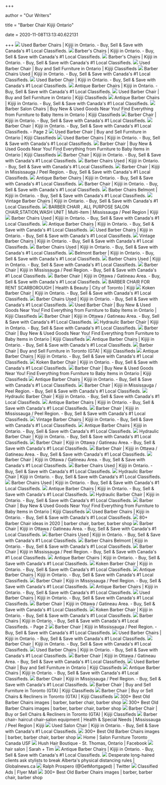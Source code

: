 +++
        
author = "Our Writers"
        
title = "Barber Chair Kijiji Ontario"
        
date = 2020-11-08T13:13:40.622131
        
+++
[ ![](https://i.ebayimg.com/images/g/BKEAAOSwD9hfm537/s-l200.jpg)](https://i.ebayimg.com/images/g/BKEAAOSwD9hfm537/s-l200.jpg) Used Barber Chairs | Kijiji in Ontario. - Buy, Sell & Save with Canada's #1  Local Classifieds.
[ ![](https://i.ebayimg.com/00/s/MTYwMFgxMjAx/z/lX8AAOSwlwtdlOF-/$_35.JPG)](https://i.ebayimg.com/00/s/MTYwMFgxMjAx/z/lX8AAOSwlwtdlOF-/$_35.JPG) Barber's Chairs | Kijiji in Ontario. - Buy, Sell & Save with Canada's #1  Local Classifieds.
[ ![](https://i.ebayimg.com/00/s/ODAwWDYwMA==/z/Oc8AAOSw4xBcsUQq/$_35.JPG)](https://i.ebayimg.com/00/s/ODAwWDYwMA==/z/Oc8AAOSw4xBcsUQq/$_35.JPG) Barber's Chairs | Kijiji in Ontario. - Buy, Sell & Save with Canada's #1  Local Classifieds.
[ ![](https://i.ebayimg.com/00/s/MTYwMFgxMjAw/z/uoUAAOSw0iNeXwoU/$_35.JPG)](https://i.ebayimg.com/00/s/MTYwMFgxMjAw/z/uoUAAOSw0iNeXwoU/$_35.JPG) Used Barber Chair | Buy and Sell Furniture in Ontario | Kijiji Classifieds
[ ![](https://i.ebayimg.com/images/g/ymAAAOSwkldfKbqO/s-l200.jpg)](https://i.ebayimg.com/images/g/ymAAAOSwkldfKbqO/s-l200.jpg) Barber Chairs Used | Kijiji in Ontario. - Buy, Sell & Save with Canada's #1  Local Classifieds.
[ ![](https://i.ebayimg.com/images/g/rXsAAOSwgRhfnvhB/s-l200.jpg)](https://i.ebayimg.com/images/g/rXsAAOSwgRhfnvhB/s-l200.jpg) Used Barber Chair | Kijiji in Ontario. - Buy, Sell & Save with Canada's #1  Local Classifieds.
[ ![](https://i.ebayimg.com/00/s/NDAwWDQwMA==/z/3~kAAOSwVH1foVaJ/$_2.JPG)](https://i.ebayimg.com/00/s/NDAwWDQwMA==/z/3~kAAOSwVH1foVaJ/$_2.JPG) Antique Barber Chairs | Kijiji in Ontario. - Buy, Sell & Save with Canada's  #1 Local Classifieds.
[ ![](https://i.ebayimg.com/00/s/ODAwWDYwMA==/z/rYEAAOSwsvVeUxQk/$_35.JPG)](https://i.ebayimg.com/00/s/ODAwWDYwMA==/z/rYEAAOSwsvVeUxQk/$_35.JPG) Used Barber Chair | Buy and Sell Furniture in Ontario | Kijiji Classifieds
[ ![](https://i.ebayimg.com/images/g/VLEAAOSwhbdfhxSp/s-l200.jpg)](https://i.ebayimg.com/images/g/VLEAAOSwhbdfhxSp/s-l200.jpg) Antique Barber Chairs | Kijiji in Ontario. - Buy, Sell & Save with Canada's  #1 Local Classifieds.
[ ![](https://i.ebayimg.com/00/s/NjAyWDgwMA==/z/-pUAAOSwfV9d3vui/$_35.JPG)](https://i.ebayimg.com/00/s/NjAyWDgwMA==/z/-pUAAOSwfV9d3vui/$_35.JPG) Barber Salon Chairs | Buy New & Used Goods Near You! Find Everything from  Furniture to Baby Items in Ontario | Kijiji Classifieds
[ ![](https://i.ebayimg.com/00/s/NDAwWDQwMA==/z/icEAAOSwhtpfpUsh/$_2.JPG)](https://i.ebayimg.com/00/s/NDAwWDQwMA==/z/icEAAOSwhtpfpUsh/$_2.JPG) Barber Chair | Kijiji in Ontario. - Buy, Sell & Save with Canada's #1 Local  Classifieds.
[ ![](https://i.ebayimg.com/00/s/NzI3WDcxMA==/z/a~wAAOSwP3Jd3pt8/$_35.JPG)](https://i.ebayimg.com/00/s/NzI3WDcxMA==/z/a~wAAOSwP3Jd3pt8/$_35.JPG) Barber Chair | Kijiji in Ontario. - Buy, Sell & Save with Canada's #1 Local  Classifieds. - Page 2
[ ![](https://i.ebayimg.com/00/s/ODAwWDQ1MA==/z/f-4AAOSwGIJeVEaS/$_35.JPG)](https://i.ebayimg.com/00/s/ODAwWDQ1MA==/z/f-4AAOSwGIJeVEaS/$_35.JPG) Used Barber Chair | Buy and Sell Furniture in Ontario | Kijiji Classifieds
[ ![](https://i.ebayimg.com/images/g/ijEAAOSwdJlfc9s4/s-l200.jpg)](https://i.ebayimg.com/images/g/ijEAAOSwdJlfc9s4/s-l200.jpg) Used Barber Chairs | Kijiji in Ontario. - Buy, Sell & Save with Canada's #1  Local Classifieds.
[ ![](https://i.ebayimg.com/images/g/WT4AAOSwNxdfnvd0/s-l200.jpg)](https://i.ebayimg.com/images/g/WT4AAOSwNxdfnvd0/s-l200.jpg) Barber Chair | Buy New & Used Goods Near You! Find Everything from  Furniture to Baby Items in Ontario | Kijiji Classifieds
[ ![](https://i.ebayimg.com/00/s/NDAwWDQwMA==/z/2yoAAOSwmU5fpUsh/$_2.JPG)](https://i.ebayimg.com/00/s/NDAwWDQwMA==/z/2yoAAOSwmU5fpUsh/$_2.JPG) Barber Chair | Kijiji in Ontario. - Buy, Sell & Save with Canada's #1 Local  Classifieds.
[ ![](https://i.ebayimg.com/00/s/NDAwWDQwMA==/z/5nYAAOSwgINfOnlL/$_2.JPG)](https://i.ebayimg.com/00/s/NDAwWDQwMA==/z/5nYAAOSwgINfOnlL/$_2.JPG) Barber Chairs Used | Kijiji in Ontario. - Buy, Sell & Save with Canada's #1  Local Classifieds.
[ ![](https://i.ebayimg.com/images/g/JBsAAOSwWgNfkyT3/s-l200.jpg)](https://i.ebayimg.com/images/g/JBsAAOSwWgNfkyT3/s-l200.jpg) Barber Chair | Kijiji in Mississauga / Peel Region. - Buy, Sell & Save with  Canada's #1 Local Classifieds.
[ ![](https://i.ebayimg.com/images/g/idcAAOSwD1Bfm1ef/s-l200.jpg)](https://i.ebayimg.com/images/g/idcAAOSwD1Bfm1ef/s-l200.jpg) Antique Barber Chairs | Kijiji in Ontario. - Buy, Sell & Save with Canada's  #1 Local Classifieds.
[ ![](https://i.ebayimg.com/images/g/jtcAAOSw7~Rfdx0z/s-l200.jpg)](https://i.ebayimg.com/images/g/jtcAAOSw7~Rfdx0z/s-l200.jpg) Barber Chair | Kijiji in Ontario. - Buy, Sell & Save with Canada's #1 Local  Classifieds.
[ ![](https://i.ebayimg.com/images/g/OAcAAOSwN9Ze37Gi/s-l200.jpg)](https://i.ebayimg.com/images/g/OAcAAOSwN9Ze37Gi/s-l200.jpg) Barber Chairs Belmont | Kijiji in Ontario. - Buy, Sell & Save with Canada's  #1 Local Classifieds.
[ ![](https://i.ebayimg.com/images/g/-4gAAOSw101fg365/s-l200.jpg)](https://i.ebayimg.com/images/g/-4gAAOSw101fg365/s-l200.jpg) Vintage Barber Chairs | Kijiji in Ontario. - Buy, Sell & Save with Canada's  #1 Local Classifieds.
[ ![](https://i.ebayimg.com/00/s/ODAwWDgwMA==/z/zRoAAOSweI1cKkqh/$_27.JPG)](https://i.ebayimg.com/00/s/ODAwWDgwMA==/z/zRoAAOSweI1cKkqh/$_27.JPG) BARBER CHAIR , ALL PURPOSE SALON CHAIR,STATION,WASH UNIT | Multi-item |  Mississauga / Peel Region | Kijiji
[ ![](https://i.ebayimg.com/00/s/NDAwWDQwMA==/z/M3QAAOSwTRlfOoAa/$_2.JPG)](https://i.ebayimg.com/00/s/NDAwWDQwMA==/z/M3QAAOSwTRlfOoAa/$_2.JPG) Barber Chairs Used | Kijiji in Ontario. - Buy, Sell & Save with Canada's #1  Local Classifieds.
[ ![](https://i.ebayimg.com/images/g/gwUAAOSwcLBfkgh1/s-l200.jpg)](https://i.ebayimg.com/images/g/gwUAAOSwcLBfkgh1/s-l200.jpg) Antique Barber Chairs | Kijiji in Ontario. - Buy, Sell & Save with Canada's  #1 Local Classifieds.
[ ![](https://i.ebayimg.com/images/g/vaEAAOSwfCtfiEph/s-l200.jpg)](https://i.ebayimg.com/images/g/vaEAAOSwfCtfiEph/s-l200.jpg) Used Barber Chairs | Kijiji in Ontario. - Buy, Sell & Save with Canada's #1  Local Classifieds.
[ ![](https://i.ebayimg.com/images/g/XR8AAOSwMO9b9Xaf/s-l200.jpg)](https://i.ebayimg.com/images/g/XR8AAOSwMO9b9Xaf/s-l200.jpg) Vintage Barber Chairs | Kijiji in Ontario. - Buy, Sell & Save with Canada's  #1 Local Classifieds.
[ ![](https://i.ebayimg.com/images/g/~lwAAOSwmoxfOrWf/s-l200.jpg)](https://i.ebayimg.com/images/g/~lwAAOSwmoxfOrWf/s-l200.jpg) Barber Chairs Used | Kijiji in Ontario. - Buy, Sell & Save with Canada's #1  Local Classifieds.
[ ![](https://i.ebayimg.com/00/s/ODAwWDgwMA==/z/W~MAAOSws0ldO52m/$_35.JPG)](https://i.ebayimg.com/00/s/ODAwWDgwMA==/z/W~MAAOSws0ldO52m/$_35.JPG) Belmont Barber | Kijiji in Ontario. - Buy, Sell & Save with Canada's #1  Local Classifieds.
[ ![](https://i.ebayimg.com/images/g/xKsAAOSwGVNfGmAd/s-l200.jpg)](https://i.ebayimg.com/images/g/xKsAAOSwGVNfGmAd/s-l200.jpg) Barber Chairs Used | Kijiji in Ontario. - Buy, Sell & Save with Canada's #1  Local Classifieds.
[ ![](https://i.ebayimg.com/images/g/q9kAAOSwCgtcWcEt/s-l200.jpg)](https://i.ebayimg.com/images/g/q9kAAOSwCgtcWcEt/s-l200.jpg) Barber Chair | Kijiji in Mississauga / Peel Region. - Buy, Sell & Save with  Canada's #1 Local Classifieds.
[ ![](https://i.ebayimg.com/images/g/eS0AAOSwPUNfe4g0/s-l200.jpg)](https://i.ebayimg.com/images/g/eS0AAOSwPUNfe4g0/s-l200.jpg) Barber Chair | Kijiji in Ottawa / Gatineau Area. - Buy, Sell & Save with  Canada's #1 Local Classifieds.
[ ![](https://i.ebayimg.com/00/s/ODAwWDgwMA==/z/njkAAOSweVdfg1HL/$_20.JPG)](https://i.ebayimg.com/00/s/ODAwWDgwMA==/z/njkAAOSweVdfg1HL/$_20.JPG) BARBER CHAIR FOR RENT SCARBOROUGH | Health & Beauty | City of Toronto |  Kijiji
[ ![](https://i.ebayimg.com/images/g/ntsAAOSwrmBfY7rB/s-l200.jpg)](https://i.ebayimg.com/images/g/ntsAAOSwrmBfY7rB/s-l200.jpg) Koken Barber Chair | Kijiji in Ontario. - Buy, Sell & Save with Canada's #1  Local Classifieds.
[ ![](https://i.ebayimg.com/images/g/DC4AAOSw9AZe9ODt/s-l200.jpg)](https://i.ebayimg.com/images/g/DC4AAOSw9AZe9ODt/s-l200.jpg) Barber Chairs Used | Kijiji in Ontario. - Buy, Sell & Save with Canada's #1  Local Classifieds.
[ ![](https://i.ebayimg.com/images/g/CuEAAOSwh-dflGie/s-l200.jpg)](https://i.ebayimg.com/images/g/CuEAAOSwh-dflGie/s-l200.jpg) Used Barber Chair | Buy New & Used Goods Near You! Find Everything from  Furniture to Baby Items in Ontario | Kijiji Classifieds
[ ![](https://i.ebayimg.com/images/g/7KwAAOSwU8xfCL5A/s-l200.jpg)](https://i.ebayimg.com/images/g/7KwAAOSwU8xfCL5A/s-l200.jpg) Barber Chair | Kijiji in Ottawa / Gatineau Area. - Buy, Sell & Save with  Canada's #1 Local Classifieds.
[ ![](https://i.ebayimg.com/images/g/mUEAAOSwGYZfl3Ly/s-l200.jpg)](https://i.ebayimg.com/images/g/mUEAAOSwGYZfl3Ly/s-l200.jpg) Hydraulic Barber Chair | Kijiji in Ontario. - Buy, Sell & Save with  Canada's #1 Local Classifieds.
[ ![](https://i.ebayimg.com/images/g/Rr8AAOSwv4xfn1jo/s-l200.jpg)](https://i.ebayimg.com/images/g/Rr8AAOSwv4xfn1jo/s-l200.jpg) Barber Chair | Buy New & Used Goods Near You! Find Everything from  Furniture to Baby Items in Ontario | Kijiji Classifieds
[ ![](https://i.ebayimg.com/images/g/fygAAOSwkcFflGdE/s-l200.jpg)](https://i.ebayimg.com/images/g/fygAAOSwkcFflGdE/s-l200.jpg) Antique Barber Chairs | Kijiji in Ontario. - Buy, Sell & Save with Canada's  #1 Local Classifieds.
[ ![](https://i.ebayimg.com/images/g/BCgAAOSwP5Fff137/s-l200.jpg)](https://i.ebayimg.com/images/g/BCgAAOSwP5Fff137/s-l200.jpg) Barber Chair | Buy and Sell Furniture in Toronto (GTA) | Kijiji Classifieds
[ ![](https://i.ebayimg.com/images/g/9zkAAOSwUwRfOXJ1/s-l200.jpg)](https://i.ebayimg.com/images/g/9zkAAOSwUwRfOXJ1/s-l200.jpg) Antique Barber Chairs | Kijiji in Ontario. - Buy, Sell & Save with Canada's  #1 Local Classifieds.
[ ![](https://i.ebayimg.com/images/g/6aAAAOSw38JfaXHg/s-l200.jpg)](https://i.ebayimg.com/images/g/6aAAAOSw38JfaXHg/s-l200.jpg) Koken Barber Chair | Kijiji in Ontario. - Buy, Sell & Save with Canada's #1  Local Classifieds.
[ ![](https://i.ebayimg.com/00/s/NDAwWDQwMA==/z/BTcAAOSwNDFfo~at/$_2.JPG)](https://i.ebayimg.com/00/s/NDAwWDQwMA==/z/BTcAAOSwNDFfo~at/$_2.JPG) Barber Chair | Buy New & Used Goods Near You! Find Everything from  Furniture to Baby Items in Ontario | Kijiji Classifieds
[ ![](https://i.ebayimg.com/images/g/1YcAAOSwB~Bfgyod/s-l200.jpg)](https://i.ebayimg.com/images/g/1YcAAOSwB~Bfgyod/s-l200.jpg) Antique Barber Chairs | Kijiji in Ontario. - Buy, Sell & Save with Canada's  #1 Local Classifieds.
[ ![](https://i.ebayimg.com/images/g/4NkAAOSw7tJfhL2Q/s-l200.jpg)](https://i.ebayimg.com/images/g/4NkAAOSw7tJfhL2Q/s-l200.jpg) Barber Chair | Kijiji in Mississauga / Peel Region. - Buy, Sell & Save with  Canada's #1 Local Classifieds.
[ ![](https://i.ebayimg.com/images/g/gJ4AAOSw1PpfcQ1W/s-l200.jpg)](https://i.ebayimg.com/images/g/gJ4AAOSw1PpfcQ1W/s-l200.jpg) Hydraulic Barber Chair | Kijiji in Ontario. - Buy, Sell & Save with  Canada's #1 Local Classifieds.
[ ![](https://i.ebayimg.com/images/g/muMAAOSw84tfkfoz/s-l200.jpg)](https://i.ebayimg.com/images/g/muMAAOSw84tfkfoz/s-l200.jpg) Antique Barber Chairs | Kijiji in Ontario. - Buy, Sell & Save with Canada's  #1 Local Classifieds.
[ ![](https://i.ebayimg.com/images/g/wmwAAOSworRfbrZB/s-l200.jpg)](https://i.ebayimg.com/images/g/wmwAAOSworRfbrZB/s-l200.jpg) Barber Chair | Kijiji in Mississauga / Peel Region. - Buy, Sell & Save with  Canada's #1 Local Classifieds.
[ ![](https://i.ebayimg.com/images/g/b6gAAOSwIQBffm16/s-l200.jpg)](https://i.ebayimg.com/images/g/b6gAAOSwIQBffm16/s-l200.jpg) Vintage Barber Chairs | Kijiji in Ontario. - Buy, Sell & Save with Canada's  #1 Local Classifieds.
[ ![](https://i.ebayimg.com/images/g/X7wAAOSwSNpffhhI/s-l200.jpg)](https://i.ebayimg.com/images/g/X7wAAOSwSNpffhhI/s-l200.jpg) Antique Barber Chairs | Kijiji in Ontario. - Buy, Sell & Save with Canada's  #1 Local Classifieds.
[ ![](https://i.ebayimg.com/images/g/RGgAAOSw7wdfeHdN/s-l200.jpg)](https://i.ebayimg.com/images/g/RGgAAOSw7wdfeHdN/s-l200.jpg) Hydraulic Barber Chair | Kijiji in Ontario. - Buy, Sell & Save with  Canada's #1 Local Classifieds.
[ ![](https://i.ebayimg.com/images/g/rhsAAOSw6~de1wmo/s-l200.jpg)](https://i.ebayimg.com/images/g/rhsAAOSw6~de1wmo/s-l200.jpg) Barber Chair | Kijiji in Ottawa / Gatineau Area. - Buy, Sell & Save with  Canada's #1 Local Classifieds.
[ ![](https://i.ebayimg.com/images/g/DT4AAOSwInxfgz~i/s-l200.jpg)](https://i.ebayimg.com/images/g/DT4AAOSwInxfgz~i/s-l200.jpg) Barber Chair | Kijiji in Ottawa / Gatineau Area. - Buy, Sell & Save with  Canada's #1 Local Classifieds.
[ ![](https://i.ebayimg.com/images/g/R7wAAOSwaZRdTXNg/s-l200.jpg)](https://i.ebayimg.com/images/g/R7wAAOSwaZRdTXNg/s-l200.jpg) Barber Chair | Kijiji in Ottawa / Gatineau Area. - Buy, Sell & Save with  Canada's #1 Local Classifieds.
[ ![](https://i.ebayimg.com/images/g/t78AAOSwlMJfODNB/s-l200.jpg)](https://i.ebayimg.com/images/g/t78AAOSwlMJfODNB/s-l200.jpg) Barber Chairs Used | Kijiji in Ontario. - Buy, Sell & Save with Canada's #1  Local Classifieds.
[ ![](https://i.ebayimg.com/images/g/40sAAOSwmo1fh04U/s-l200.jpg)](https://i.ebayimg.com/images/g/40sAAOSwmo1fh04U/s-l200.jpg) Hydraulic Barber Chair | Kijiji in Ontario. - Buy, Sell & Save with  Canada's #1 Local Classifieds.
[ ![](https://i.ebayimg.com/images/g/LUoAAOSwTzhfKYrk/s-l200.jpg)](https://i.ebayimg.com/images/g/LUoAAOSwTzhfKYrk/s-l200.jpg) Barber Chairs Used | Kijiji in Ontario. - Buy, Sell & Save with Canada's #1  Local Classifieds.
[ ![](https://i.ebayimg.com/images/g/NfcAAOSwWZZfkuJQ/s-l200.jpg)](https://i.ebayimg.com/images/g/NfcAAOSwWZZfkuJQ/s-l200.jpg) Antique Barber Chairs | Kijiji in Ontario. - Buy, Sell & Save with Canada's  #1 Local Classifieds.
[ ![](https://i.ebayimg.com/images/g/~bUAAOSwTrxfb4ou/s-l200.jpg)](https://i.ebayimg.com/images/g/~bUAAOSwTrxfb4ou/s-l200.jpg) Hydraulic Barber Chair | Kijiji in Ontario. - Buy, Sell & Save with  Canada's #1 Local Classifieds.
[ ![](https://i.ebayimg.com/images/g/NAYAAOSwPYFfch7C/s-l200.jpg)](https://i.ebayimg.com/images/g/NAYAAOSwPYFfch7C/s-l200.jpg) Barber Chair | Buy New & Used Goods Near You! Find Everything from  Furniture to Baby Items in Ontario | Kijiji Classifieds
[ ![](https://i.ebayimg.com/images/g/2VwAAOSwfFJffIXx/s-l200.jpg)](https://i.ebayimg.com/images/g/2VwAAOSwfFJffIXx/s-l200.jpg) Used Barber Chairs | Kijiji in Ontario. - Buy, Sell & Save with Canada's #1  Local Classifieds.
[ ![](https://i.pinimg.com/originals/9b/0a/f0/9b0af0d90ec2a33c9604f82499e8f9b2.jpg)](https://i.pinimg.com/originals/9b/0a/f0/9b0af0d90ec2a33c9604f82499e8f9b2.jpg) 80+ Barber Chair ideas in 2020 | barber chair, barber, barber shop
[ ![](https://i.ebayimg.com/images/g/ZqUAAOSwmQNfiHuz/s-l200.jpg)](https://i.ebayimg.com/images/g/ZqUAAOSwmQNfiHuz/s-l200.jpg) Barber Chair | Kijiji in Ottawa / Gatineau Area. - Buy, Sell & Save with  Canada's #1 Local Classifieds.
[ ![](https://i.ebayimg.com/images/g/h38AAOSw5Bde8ACF/s-l200.jpg)](https://i.ebayimg.com/images/g/h38AAOSw5Bde8ACF/s-l200.jpg) Barber Chairs Used | Kijiji in Ontario. - Buy, Sell & Save with Canada's #1  Local Classifieds.
[ ![](https://i.ebayimg.com/images/g/KFIAAOSwEuterOjO/s-l200.jpg)](https://i.ebayimg.com/images/g/KFIAAOSwEuterOjO/s-l200.jpg) Barber Chairs Belmont | Kijiji in Ontario. - Buy, Sell & Save with Canada's  #1 Local Classifieds.
[ ![](https://i.ebayimg.com/images/g/QXkAAOSwLlBfmf2o/s-l200.jpg)](https://i.ebayimg.com/images/g/QXkAAOSwLlBfmf2o/s-l200.jpg) Barber Chair | Kijiji in Mississauga / Peel Region. - Buy, Sell & Save with  Canada's #1 Local Classifieds.
[ ![](https://i.ebayimg.com/images/g/m-YAAOSwjGxfnlgc/s-l200.jpg)](https://i.ebayimg.com/images/g/m-YAAOSwjGxfnlgc/s-l200.jpg) Antique Barber Chairs | Kijiji in Ontario. - Buy, Sell & Save with Canada's  #1 Local Classifieds.
[ ![](https://i.ebayimg.com/images/g/b-cAAOSwqwxd-kpU/s-l200.jpg)](https://i.ebayimg.com/images/g/b-cAAOSwqwxd-kpU/s-l200.jpg) Koken Barber Chair | Kijiji in Ontario. - Buy, Sell & Save with Canada's #1  Local Classifieds.
[ ![](https://i.ebayimg.com/images/g/RAMAAOSwlr1fB7eV/s-l200.jpg)](https://i.ebayimg.com/images/g/RAMAAOSwlr1fB7eV/s-l200.jpg) Antique Barber Chairs | Kijiji in Ontario. - Buy, Sell & Save with Canada's  #1 Local Classifieds.
[ ![](https://i.ebayimg.com/images/g/c~oAAOSwC5tfki0l/s-l200.jpg)](https://i.ebayimg.com/images/g/c~oAAOSwC5tfki0l/s-l200.jpg) Barber Chair | Kijiji in Mississauga / Peel Region. - Buy, Sell & Save with  Canada's #1 Local Classifieds.
[ ![](https://i.ebayimg.com/images/g/TI0AAOSwQJlfnVzs/s-l200.jpg)](https://i.ebayimg.com/images/g/TI0AAOSwQJlfnVzs/s-l200.jpg) Antique Barber Chairs | Kijiji in Ontario. - Buy, Sell & Save with Canada's  #1 Local Classifieds.
[ ![](https://i.ebayimg.com/images/g/1skAAOSw3~dfmEiO/s-l200.jpg)](https://i.ebayimg.com/images/g/1skAAOSw3~dfmEiO/s-l200.jpg) Used Barber Chairs | Kijiji in Ontario. - Buy, Sell & Save with Canada's #1  Local Classifieds.
[ ![](https://i.ebayimg.com/images/g/40AAAOSwPkxfWjE8/s-l200.jpg)](https://i.ebayimg.com/images/g/40AAAOSwPkxfWjE8/s-l200.jpg) Barber Chair | Kijiji in Ottawa / Gatineau Area. - Buy, Sell & Save with  Canada's #1 Local Classifieds.
[ ![](https://i.ebayimg.com/images/g/zswAAOSwmX9flzcW/s-l200.jpg)](https://i.ebayimg.com/images/g/zswAAOSwmX9flzcW/s-l200.jpg) Koken Barber Chair | Kijiji in Ontario. - Buy, Sell & Save with Canada's #1  Local Classifieds.
[ ![](https://i.ebayimg.com/images/g/1ykAAOSwIlJfcAh7/s-l200.jpg)](https://i.ebayimg.com/images/g/1ykAAOSwIlJfcAh7/s-l200.jpg) Barber Chairs | Kijiji in Ontario. - Buy, Sell & Save with Canada's #1  Local Classifieds. - Page 2
[ ![](https://i.ebayimg.com/images/g/O0UAAOSwt~Zfnanv/s-l200.jpg)](https://i.ebayimg.com/images/g/O0UAAOSwt~Zfnanv/s-l200.jpg) Barber Chair | Kijiji in Mississauga / Peel Region. - Buy, Sell & Save with  Canada's #1 Local Classifieds.
[ ![](https://i.ebayimg.com/images/g/locAAOSw901dW~Nm/s-l200.jpg)](https://i.ebayimg.com/images/g/locAAOSw901dW~Nm/s-l200.jpg) Used Barber Chairs | Kijiji in Ontario. - Buy, Sell & Save with Canada's #1  Local Classifieds.
[ ![](https://i.ebayimg.com/images/g/q5cAAOSwpbhfoZk4/s-l200.jpg)](https://i.ebayimg.com/images/g/q5cAAOSwpbhfoZk4/s-l200.jpg) Barber Chair | Kijiji in Ontario. - Buy, Sell & Save with Canada's #1 Local  Classifieds.
[ ![](https://i.ebayimg.com/images/g/tAQAAOSw9TtfaEPJ/s-l200.jpg)](https://i.ebayimg.com/images/g/tAQAAOSw9TtfaEPJ/s-l200.jpg) Used Barber Chairs | Kijiji in Ontario. - Buy, Sell & Save with Canada's #1  Local Classifieds.
[ ![](https://i.ebayimg.com/images/g/TZwAAOSwHK1fnqVq/s-l200.jpg)](https://i.ebayimg.com/images/g/TZwAAOSwHK1fnqVq/s-l200.jpg) Barber Chair | Kijiji in Ottawa / Gatineau Area. - Buy, Sell & Save with  Canada's #1 Local Classifieds.
[ ![](https://i.ebayimg.com/00/s/NjAwWDgwMA==/z/SuEAAOSw8YdeTWaA/$_35.JPG)](https://i.ebayimg.com/00/s/NjAwWDgwMA==/z/SuEAAOSw8YdeTWaA/$_35.JPG) Used Barber Chair | Buy and Sell Furniture in Ontario | Kijiji Classifieds
[ ![](https://i.ebayimg.com/images/g/k8YAAOSwax5Yte6F/s-l200.jpg)](https://i.ebayimg.com/images/g/k8YAAOSwax5Yte6F/s-l200.jpg) Antique Barber Chairs | Kijiji in Ontario. - Buy, Sell & Save with Canada's  #1 Local Classifieds.
[ ![](https://i.ebayimg.com/images/g/p1AAAOSw0fFfWSNd/s-l200.jpg)](https://i.ebayimg.com/images/g/p1AAAOSw0fFfWSNd/s-l200.jpg) Barber Chair | Kijiji in Mississauga / Peel Region. - Buy, Sell & Save with  Canada's #1 Local Classifieds.
[ ![](https://i.ebayimg.com/images/g/i3sAAOSw1a5fanSZ/s-l200.jpg)](https://i.ebayimg.com/images/g/i3sAAOSw1a5fanSZ/s-l200.jpg) Barber Chair | Buy and Sell Furniture in Toronto (GTA) | Kijiji Classifieds
[ ![](https://i.ebayimg.com/images/g/lY8AAOSwzmZflxIq/s-l200.jpg)](https://i.ebayimg.com/images/g/lY8AAOSwzmZflxIq/s-l200.jpg) Barber Chair | Buy or Sell Chairs & Recliners in Toronto (GTA) | Kijiji  Classifieds
[ ![](https://i.pinimg.com/474x/39/ff/56/39ff566e1e989a3820dabf267309697d.jpg)](https://i.pinimg.com/474x/39/ff/56/39ff566e1e989a3820dabf267309697d.jpg) 300+ Best Old Barber Chairs images | barber, barber chair, barber shop
[ ![](https://i.pinimg.com/474x/5e/87/ae/5e87aecbd7caa603e72f1ab6a59db6af.jpg)](https://i.pinimg.com/474x/5e/87/ae/5e87aecbd7caa603e72f1ab6a59db6af.jpg) 300+ Best Old Barber Chairs images | barber, barber chair, barber shop
[ ![](https://i.ebayimg.com/images/g/tnkAAOSwz0xfhRi~/s-l200.jpg)](https://i.ebayimg.com/images/g/tnkAAOSwz0xfhRi~/s-l200.jpg) Barber Chair | Buy or Sell Chairs & Recliners in Toronto (GTA) | Kijiji  Classifieds
[ ![](https://i.ebayimg.com/00/s/ODAwWDM4OQ==/z/LBgAAOSwinxfANWX/$_20.JPG)](https://i.ebayimg.com/00/s/ODAwWDM4OQ==/z/LBgAAOSwinxfANWX/$_20.JPG) Barber chair- haircut chair-salon equipment | Health & Special Needs |  Mississauga / Peel Region | Kijiji
[ ![](https://i.ebayimg.com/images/g/1dAAAOSw~gxfh1UX/s-l200.jpg)](https://i.ebayimg.com/images/g/1dAAAOSw~gxfh1UX/s-l200.jpg) Used Salon Chair | Kijiji in Ontario. - Buy, Sell & Save with Canada's #1  Local Classifieds.
[ ![](https://i.pinimg.com/474x/f7/83/b2/f783b27dce67ef183ff6f4ab4327cbe2.jpg)](https://i.pinimg.com/474x/f7/83/b2/f783b27dce67ef183ff6f4ab4327cbe2.jpg) 300+ Best Old Barber Chairs images | barber, barber chair, barber shop
[ ![](https://www.salonfurnituretoronto.com/wp-content/uploads/2019/08/200045_1_1000x1199.png)](https://www.salonfurnituretoronto.com/wp-content/uploads/2019/08/200045_1_1000x1199.png) Home | Salon Furniture Toronto Canada USF
[ ![](https://lookaside.fbsbx.com/lookaside/crawler/media/?media_id=266892810617298)](https://lookaside.fbsbx.com/lookaside/crawler/media/?media_id=266892810617298) Hush Hair Boutique - St. Thomas, Ontario | Facebook
[ ![](https://sarahandtim.files.wordpress.com/2008/07/stations_3.jpg)](https://sarahandtim.files.wordpress.com/2008/07/stations_3.jpg) hair salon | Sarah + Tim
[ ![](https://i.ebayimg.com/images/g/cxsAAOSwCEteug1K/s-l200.jpg)](https://i.ebayimg.com/images/g/cxsAAOSwCEteug1K/s-l200.jpg) Antique Barber Chairs | Kijiji in Ontario. - Buy, Sell & Save with Canada's  #1 Local Classifieds.
[ ![](https://globalnews.ca/wp-content/uploads/2020/04/img_7928-1-e1588029042727.jpg?quality=85&strip=all)](https://globalnews.ca/wp-content/uploads/2020/04/img_7928-1-e1588029042727.jpg?quality=85&strip=all) Desperate long-haired clients ask stylists to break Alberta's physical  distancing rules | Globalnews.ca
[ ![](https://pbs.twimg.com/media/BK4oH6qCQAAIxs7.jpg)](https://pbs.twimg.com/media/BK4oH6qCQAAIxs7.jpg) Ralph Prospero (@GetMortgaged) | Twitter
[ ![](http://www.flyermall.com/uploads/cgblog/id1601/77Capture.JPG)](http://www.flyermall.com/uploads/cgblog/id1601/77Capture.JPG) Classified Ads | Flyer Mall
[ ![](https://i.pinimg.com/474x/15/dc/44/15dc44edf0c1e4d76a8912b0cd78c288.jpg)](https://i.pinimg.com/474x/15/dc/44/15dc44edf0c1e4d76a8912b0cd78c288.jpg) 300+ Best Old Barber Chairs images | barber, barber chair, barber shop
